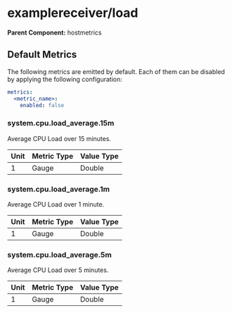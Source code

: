 [comment]: <> (Code generated by mdatagen. DO NOT EDIT.)

# examplereceiver/load

**Parent Component:** hostmetrics

## Default Metrics

The following metrics are emitted by default. Each of them can be disabled by applying the following configuration:

```yaml
metrics:
  <metric_name>:
    enabled: false
```

### system.cpu.load_average.15m

Average CPU Load over 15 minutes.

| Unit | Metric Type | Value Type |
| ---- | ----------- | ---------- |
| 1    | Gauge       | Double     |

### system.cpu.load_average.1m

Average CPU Load over 1 minute.

| Unit | Metric Type | Value Type |
| ---- | ----------- | ---------- |
| 1    | Gauge       | Double     |

### system.cpu.load_average.5m

Average CPU Load over 5 minutes.

| Unit | Metric Type | Value Type |
| ---- | ----------- | ---------- |
| 1    | Gauge       | Double     |

